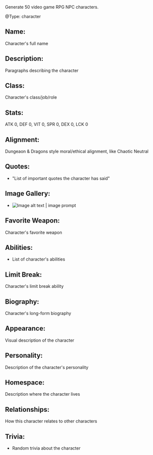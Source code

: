 Generate 50 video game RPG NPC characters.

@Type: character
## Name:
Character's full name
## Description:
Paragraphs describing the character
## Class:
Character's class/job/role
## Stats:
ATK 0, DEF 0, VIT 0, SPR 0, DEX 0, LCK 0
## Alignment:
Dungeaon & Dragons style moral/ethical alignment, like Chaotic Neutral
## Quotes:
- "List of important quotes the character has said"
## Image Gallery:
- ![Image alt text | image prompt]()
## Favorite Weapon:
Character's favorite weapon
## Abilities:
- List of character's abilities
## Limit Break:
Character's limit break ability
## Biography:
Character's long-form biography
## Appearance:
Visual description of the character
## Personality:
Description of the character's personality
## Homespace:
Description where the character lives
## Relationships:
How this character relates to other characters
## Trivia:
- Random trivia about the character